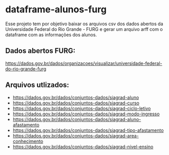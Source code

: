 # dataframe-alunos-furg
Esse projeto tem por objetivo baixar os arquivos csv dos dados abertos da Universidade Federal do Rio Grande - FURG e gerar um arquivo arff com o dataframe com 
as informações dos alunos.

## Dados abertos FURG:
https://dados.gov.br/dados/organizacoes/visualizar/universidade-federal-do-rio-grande-furg

## Arquivos utlizados: 
* https://dados.gov.br/dados/conjuntos-dados/siagrad-aluno
* https://dados.gov.br/dados/conjuntos-dados/siagrad-curso
* https://dados.gov.br/dados/conjuntos-dados/siagrad-ciclo-letivo
* https://dados.gov.br/dados/conjuntos-dados/siagrad-modo-ingresso 
* https://dados.gov.br/dados/conjuntos-dados/siagrad-aluno-afastamento
* https://dados.gov.br/dados/conjuntos-dados/siagrad-tipo-afastamento
* https://dados.gov.br/dados/conjuntos-dados/siagrad-area-conhecimento
* https://dados.gov.br/dados/conjuntos-dados/siagrad-nivel-ensino